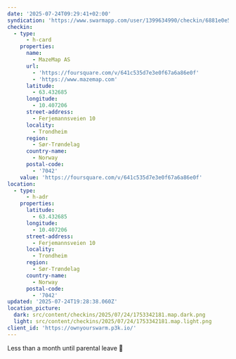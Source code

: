 ```yaml
---
date: '2025-07-24T09:29:41+02:00'
syndication: 'https://www.swarmapp.com/user/1399634990/checkin/6881e0e5ce38461a5f1f272b'
checkin:
  - type:
      - h-card
    properties:
      name:
        - MazeMap AS
      url:
        - 'https://foursquare.com/v/641c535d7e3e0f67a6a86e0f'
        - 'https://www.mazemap.com'
      latitude:
        - 63.432685
      longitude:
        - 10.407206
      street-address:
        - Ferjemannsveien 10
      locality:
        - Trondheim
      region:
        - Sør-Trøndelag
      country-name:
        - Norway
      postal-code:
        - '7042'
    value: 'https://foursquare.com/v/641c535d7e3e0f67a6a86e0f'
location:
  - type:
      - h-adr
    properties:
      latitude:
        - 63.432685
      longitude:
        - 10.407206
      street-address:
        - Ferjemannsveien 10
      locality:
        - Trondheim
      region:
        - Sør-Trøndelag
      country-name:
        - Norway
      postal-code:
        - '7042'
updated: '2025-07-24T19:28:38.060Z'
location_picture:
  dark: src/content/checkins/2025/07/24/1753342181.map.dark.png
  light: src/content/checkins/2025/07/24/1753342181.map.light.png
client_id: 'https://ownyourswarm.p3k.io/'
---
```

Less than a month until parental leave 🎉
